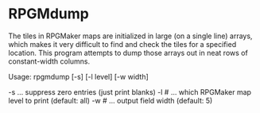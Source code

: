 # RPGMdump
The tiles in RPGMaker maps are initialized in large (on a single line) arrays,
which makes it very difficult to find and check the tiles for a specified
location.  This program attempts to dump those arrays out in neat rows of
constant-width columns.
 
   Usage: rpgmdump [-s] [-l level] [-w width]

   -s   ... suppress zero entries (just print blanks)
   -l # ... which RPGMaker map level to print (default: all)
   -w # ... output field width (default: 5)
